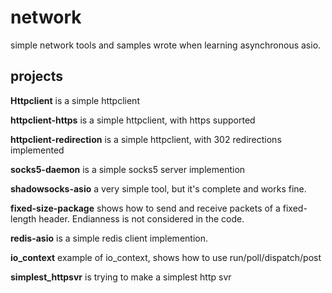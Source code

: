 # network
simple network tools and samples wrote when learning asynchronous asio.


## projects

**Httpclient** is a simple httpclient

**httpclient-https** is a simple httpclient, with https supported

**httpclient-redirection** is a simple httpclient, with 302 redirections implemented

**socks5-daemon** is a simple socks5 server implemention

**shadowsocks-asio** a very simple tool, but it's complete and works fine. 

**fixed-size-package** shows how to send and receive packets of a fixed-length header. Endianness is not considered in the code.

**redis-asio** is a simple redis client implemention.

**io_context** example of io_context, shows how to use run/poll/dispatch/post

**simplest_httpsvr** is trying to make a simplest http svr